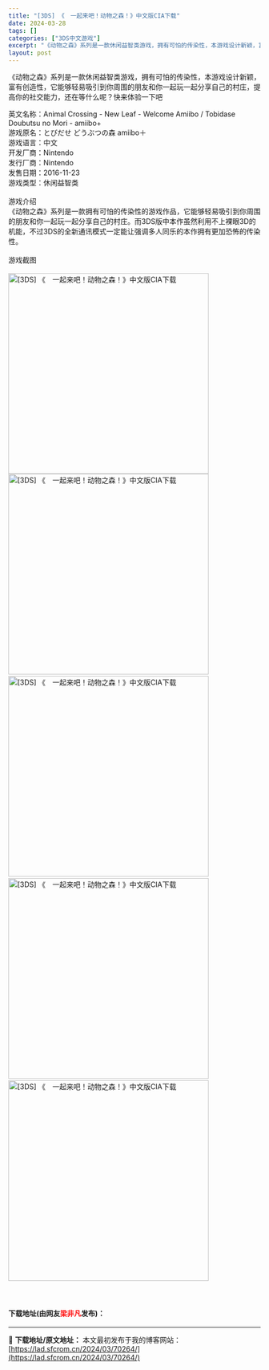 ```yaml
---
title: "[3DS] 《　一起来吧！动物之森！》中文版CIA下载"
date: 2024-03-28
tags: []
categories: ["3DS中文游戏"]
excerpt: "《动物之森》系列是一款休闲益智类游戏，拥有可怕的传染性，本游戏设计新颖，富有创造性，它能够轻易吸引到你周围的朋友和你一起玩一起分享自己的村庄，提高你的社交能力，还在等什么呢？快来体验一下吧 英文名称：Animal Crossing - New Leaf - Welcome Amiibo / Tobi&hellip;"
layout: post
---
```


 <p>《动物之森》系列是一款休闲益智类游戏，拥有可怕的传染性，本游戏设计新颖，富有创造性，它能够轻易吸引到你周围的朋友和你一起玩一起分享自己的村庄，提高你的社交能力，还在等什么呢？快来体验一下吧</p> <p>英文名称：Animal Crossing - New Leaf - Welcome Amiibo / Tobidase Doubutsu no Mori - amiibo+<br />游戏原名：とびだせ どうぶつの森 amiibo＋<br />游戏语言：中文<br />开发厂商：Nintendo<br />发行厂商：Nintendo<br />发售日期：2016-11-23<br />游戏类型：休闲益智类<br /><br />游戏介绍<br />《动物之森》系列是一款拥有可怕的传染性的游戏作品，它能够轻易吸引到你周围的朋友和你一起玩一起分享自己的村庄。而3DS版中本作虽然利用不上裸眼3D的机能，不过3DS的全新通讯模式一定能让强调多人同乐的本作拥有更加恐怖的传染性。<br /><br />游戏截图<br /><br /><img border="0" src="https://lad.sfcrom.cn/wp-content/uploads/2024/03/20240328_660526208180f.webp" width="400" alt="[3DS] 《　一起来吧！动物之森！》中文版CIA下载" /><br /><img border="0" src="https://lad.sfcrom.cn/wp-content/uploads/2024/03/20240328_66052620d98ef.webp" width="400" alt="[3DS] 《　一起来吧！动物之森！》中文版CIA下载" />&nbsp;<br /><img border="0" src="https://lad.sfcrom.cn/wp-content/uploads/2024/03/20240328_6605262138dfc.webp" width="400" alt="[3DS] 《　一起来吧！动物之森！》中文版CIA下载" />&nbsp;<br /><img border="0" src="https://lad.sfcrom.cn/wp-content/uploads/2024/03/20240328_6605262195315.webp" width="400" alt="[3DS] 《　一起来吧！动物之森！》中文版CIA下载" />&nbsp;<br /><img border="0" src="https://lad.sfcrom.cn/wp-content/uploads/2024/03/20240328_66052621f36b8.webp" width="400" alt="[3DS] 《　一起来吧！动物之森！》中文版CIA下载" />&nbsp;</p> <p>&nbsp;</p> <p><h4>下载地址(由网友<font color="red">梁非凡</font>发布)：</h4></p> 

---
📖 **下载地址/原文地址：** 本文最初发布于我的博客网站：[https://lad.sfcrom.cn/2024/03/70264/](https://lad.sfcrom.cn/2024/03/70264/)
